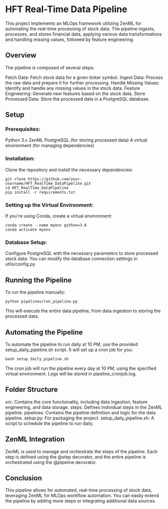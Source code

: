 # HFT Real-Time Data Pipeline

This project implements an MLOps framework utilizing ZenML for automating the real-time processing of stock data. The pipeline ingests, processes, and stores financial data, applying various data transformations and handling missing values, followed by feature engineering.

## Overview
The pipeline is composed of several steps:

Fetch Data: Fetch stock data for a given ticker symbol.
Ingest Data: Process the raw data and prepare it for further processing.
Handle Missing Values: Identify and handle any missing values in the stock data.
Feature Engineering: Generate new features based on the stock data.
Store Processed Data: Store the processed data in a PostgreSQL database.

## Setup

### Prerequisites:

Python 3.x
ZenML
PostgreSQL (for storing processed data)
A virtual environment (for managing dependencies)

### Installation:
Clone the repository and install the necessary dependencies:
```
git clone https://github.com/your-username/HFT_RealTime_DataPipeline.git
cd HFT_RealTime_DataPipeline
pip install -r requirements.txt
```

### Setting up the Virtual Environment:
If you're using Conda, create a virtual environment:
```
conda create --name myenv python=3.8
conda activate myenv
```

### Database Setup:
Configure PostgreSQL with the necessary parameters to store processed stock data. You can modify the database connection settings in utils/config.py.

## Running the Pipeline
To run the pipeline manually:
```
python pipelines/run_pipeline.py
```

This will execute the entire data pipeline, from data ingestion to storing the processed data.

## Automating the Pipeline
To automate the pipeline to run daily at 10 PM, use the provided setup_daily_pipeline.sh script. It will set up a cron job for you:

```
bash setup_daily_pipeline.sh
```
The cron job will run the pipeline every day at 10 PM, using the specified virtual environment. Logs will be stored in pipeline_cronjob.log.

## Folder Structure
src: Contains the core functionality, including data ingestion, feature engineering, and data storage.
steps: Defines individual steps in the ZenML pipeline.
pipelines: Contains the pipeline definition and logic for the data pipeline.
setup.py: For packaging the project.
setup_daily_pipeline.sh: A script to schedule the pipeline to run daily.


## ZenML Integration
ZenML is used to manage and orchestrate the steps of the pipeline. Each step is defined using the @step decorator, and the entire pipeline is orchestrated using the @pipeline decorator.

## Conclusion
This pipeline allows for automated, real-time processing of stock data, leveraging ZenML for MLOps workflow automation. You can easily extend the pipeline by adding more steps or integrating additional data sources.
